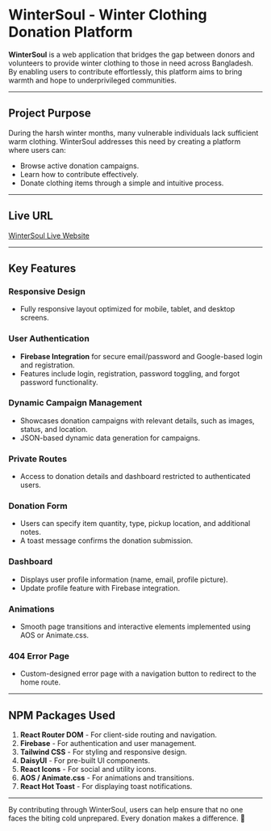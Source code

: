 # WinterSoul - Winter Clothing Donation Platform

**WinterSoul** is a web application that bridges the gap between donors and volunteers to provide winter clothing to those in need across Bangladesh. By enabling users to contribute effortlessly, this platform aims to bring warmth and hope to underprivileged communities.

---

## **Project Purpose**

During the harsh winter months, many vulnerable individuals lack sufficient warm clothing. WinterSoul addresses this need by creating a platform where users can:
- Browse active donation campaigns.
- Learn how to contribute effectively.
- Donate clothing items through a simple and intuitive process.

---

## **Live URL**

[WinterSoul Live Website](#)  

---

## **Key Features**

### **Responsive Design**
- Fully responsive layout optimized for mobile, tablet, and desktop screens.

### **User Authentication**
- **Firebase Integration** for secure email/password and Google-based login and registration.
- Features include login, registration, password toggling, and forgot password functionality.

### **Dynamic Campaign Management**
- Showcases donation campaigns with relevant details, such as images, status, and location.
- JSON-based dynamic data generation for campaigns.

### **Private Routes**
- Access to donation details and dashboard restricted to authenticated users.

### **Donation Form**
- Users can specify item quantity, type, pickup location, and additional notes.
- A toast message confirms the donation submission.

### **Dashboard**
- Displays user profile information (name, email, profile picture).
- Update profile feature with Firebase integration.

### **Animations**
- Smooth page transitions and interactive elements implemented using AOS or Animate.css.

### **404 Error Page**
- Custom-designed error page with a navigation button to redirect to the home route.

---

## **NPM Packages Used**

1. **React Router DOM** - For client-side routing and navigation.
2. **Firebase** - For authentication and user management.
3. **Tailwind CSS** - For styling and responsive design.
4. **DaisyUI** - For pre-built UI components.
5. **React Icons** - For social and utility icons.
6. **AOS / Animate.css** - For animations and transitions.
7. **React Hot Toast** - For displaying toast notifications.

---

By contributing through WinterSoul, users can help ensure that no one faces the biting cold unprepared. Every donation makes a difference. 💙